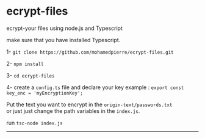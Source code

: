 # ecrypt-files
ecrypt-your files using node.js and Typescript <br>

make sure that you have installed Typescript.

1- `git clone https://github.com/mohamedpierre/ecrypt-files.git`

2- `npm install`

3- `cd ecrypt-files`

4- create a `config.ts` file and declare your key 
example : `export const key_enc = 'myEncryptionKey';`

Put the text you want to encrypt in the `origin-text/passwords.txt` <br>
or just just change the path variables in the `index.js`.

run `tsc-node index.js`
___________________________________________
